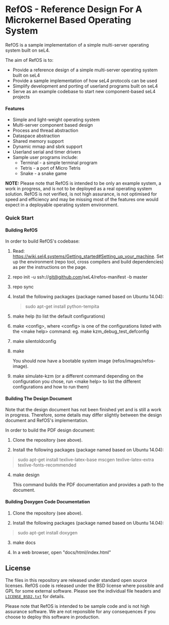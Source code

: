 RefOS - Reference Design For A Microkernel Based Operating System
=====

RefOS is a sample implementation of a simple multi-server operating system built on seL4.

The aim of RefOS is to:

* Provide a reference design of a simple multi-server operating system built on seL4
* Provide a sample implementation of how seL4 protocols can be used
* Simplify development and porting of userland programs built on seL4
* Serve as an example codebase to start new component-based seL4 projects

#### Features

* Simple and light-weight operating system
* Multi-server component based design
* Process and thread abstraction
* Dataspace abstraction
* Shared memory support
* Dynamic mmap and sbrk support
* Userland serial and timer drivers
* Sample user programs include:
    * Terminal - a simple terminal program
    * Tetris - a port of Micro Tetris
    * Snake - a snake game

**NOTE:** Please note that RefOS is intended to be only an example system, a work in progress,
and is not to be deployed as a real operating system solution. RefOS is not verified, is not
high assurance, is not optimised for speed and efficiency and may be missing most of the features
one would expect in a deployable operating system environment.

### Quick Start

#### Building RefOS

In order to build RefOS's codebase:

1. Read: https://wiki.sel4.systems/Getting_started#Setting_up_your_machine. Set up the environment
   (repo tool, cross compilers and build dependencies) as per the instructions on the page.

2. repo init -u ssh://git@github.com/seL4/refos-manifest -b master

3. repo sync

4. Install the following packages (package named based on Ubuntu 14.04):
   > sudo apt-get install python-tempita

5. make help (to list the default configurations)

6. make \<config\>, where \<config\> is one of the configurations listed with the \<make help\> command:
   eg. make kzm\_debug\_test\_defconfig

7. make silentoldconfig

8. make

   You should now have a bootable system image (refos/images/refos-image).


9. make simulate-kzm (or a different command depending on the configuration you chose, run \<make help\>
   to list the different configurations and how to run them)


#### Building The Design Document

Note that the design document has not been finished yet and is still a work in progress. Therefore, some
details may differ slightly between the design document and RefOS's implementation.

In order to build the PDF design document:

1. Clone the repository (see above).

3. Install the following packages (package named based on Ubuntu 14.04):
  > sudo apt-get install texlive-latex-base mscgen texlive-latex-extra texlive-fonts-recommended

4. make design

   This command builds the PDF documentation and provides a path to the document.
   

#### Building Doxygen Code Documentation

1. Clone the repository (see above).

2. Install the following packages (package named based on Ubuntu 14.04):
  > sudo apt-get install doxygen

3. make docs

5. In a web browser, open "docs/html/index.html"

License
-------

The files in this repository are released under standard open source
licenses. RefOS code is released under the BSD license where possible and GPL for some
external software. Please see the individual file headers and
[`LICENSE_BSD2.txt`](LICENSE_BSD2.txt) for details.

Please note that RefOS is intended to be sample code and is not high assurance software.
We are not reponsible for any consequences if you choose to deploy this software in
production.
